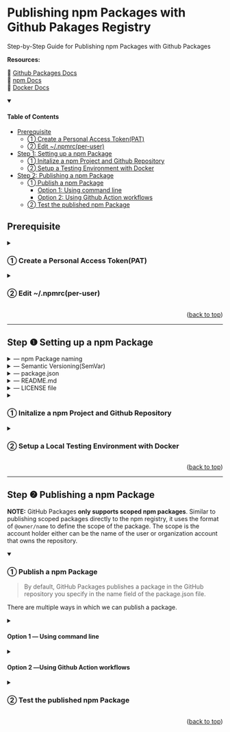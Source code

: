 <div id="top"></div>

# Publishing npm Packages with Github Pakages Registry

Step-by-Step Guide for Publishing npm Packages with Github Packages

**Resources:**<br/>

:link: [Github Packages Docs](https://docs.github.com/en/packages/working-with-a-github-packages-registry/working-with-the-npm-registry)<br />
:link: [npm Docs](https://docs.npmjs.com)<br />
:link: [Docker Docs](https://docs.docker.com)

<details open>
<summary><h4>Table of Contents</h4></summary>

- [Prerequisite](https://github.com/freshcapsule/how-to-publish-npm-packages/edit/main/publish.md#prerequisite)
  - [&#10112; Create a Personal Access Token(PAT)](https://github.com/freshcapsule/how-to-publish-npm-packages/edit/main/publish.md#-create-a-personal-access-tokenpat)
  - [&#10113; Edit ~/.npmrc(per-user)](https://github.com/freshcapsule/how-to-publish-npm-packages/edit/main/publish.md#-edit-npmrcper-user)
- [Step 1: Setting up a npm Package](https://github.com/freshcapsule/how-to-publish-npm-packages/edit/main/publish.md#step--setting-up-a-npm-package)
  - [&#10112; Initalize a npm Project and Github Repository](https://github.com/freshcapsule/how-to-publish-npm-packages/edit/main/publish.md#-initalize-a-npm-project-and-github-repository)
  - [&#10113; Setup a Testing Environment with Docker](https://github.com/freshcapsule/how-to-publish-npm-packages/edit/main/publish.md#-setup-a-local-testing-environment-with-docker)
- [Step 2: Publishing a npm Package](https://github.com/freshcapsule/how-to-publish-npm-packages/edit/main/publish.md#step--publishing-a-npm-package)
  - [&#10112; Publish a npm Package](https://github.com/freshcapsule/how-to-publish-npm-packages/edit/main/publish.md#-publish-a-npm-package)
    - [Option 1: Using command line](https://github.com/freshcapsule/how-to-publish-npm-packages/edit/main/publish.md#step--publishing-a-npm-package)
    - [Option 2: Using Github Action workflows](https://github.com/freshcapsule/how-to-publish-npm-packages/edit/main/publish.md#option-2-using-github-action-workflows)
  - [&#10113; Test the published npm Package](https://github.com/freshcapsule/how-to-publish-npm-packages/edit/main/publish.md#-test-the-published-npm-package)
  </details>

## Prerequisite

<details>
<summary><h3>&#10112; Create a Personal Access Token(PAT)</h3></summary>

:link: [Create a Personal Acess Token](https://docs.github.com/en/authentication/keeping-your-account-and-data-secure/creating-a-personal-access-token)

> a personal access token (PAT) to authenticate to GitHub Packages or the GitHub API.

<details>
<summary>&horbar; Permissons for Github Packages</summary>

| Scope             | Description                                                                    | Permission     |
| ----------------- | ------------------------------------------------------------------------------ | -------------- |
| `read:packages`   | Download and install packages from GitHub Packages                             | read           |
| `write:packages`  | Upload and publish packages to GitHub Packages                                 | write          |
| `delete:packages` | Delete packages from GitHub Packages                                           | admin          |
| `repo`            | Upload and delete packages (along with `write:packages`, or `delete:packages`) | write or admin |

(For more information: [About permissions for GitHub Packages](https://docs.github.com/en/packages/learn-github-packages/about-permissions-for-github-packages#about-scopes-and-permissions-for-package-registries))

</details>

At a minimum, **repo**, **read**, **write** permissions are necessary to use the PAT for developing packages.

</details>

<details>
<summary><h3>&#10113; Edit ~/.npmrc(per-user)</h3></summary>

<details>
<summary>&horbar; npmrc files</summary>

npmrc files are runtime configuration used by Node.js which can be utilized to optimize a development workflow and have four file types.

|                                            Type                                            | Path                  |                                                                                    |
| :----------------------------------------------------------------------------------------: | --------------------- | ---------------------------------------------------------------------------------- |
| [per-project](https://docs.npmjs.com/cli/v8/configuring-npm/npmrc#per-project-config-file) | /project/**.npmrc**   | It must be stored in the root of a project and only applies to that project        |
|    [per-user](https://docs.npmjs.com/cli/v8/configuring-npm/npmrc#per-user-config-file)    | ~/**.npmrc**          | It's stored in the user's home directory and overwrite a global npmrc settings     |
|      [global](https://docs.npmjs.com/cli/v8/configuring-npm/npmrc#global-config-file)      | $PREFIX/etc/**npmrc** | It's an ini-file formatted list accessed with `--global` or `-g` flag via Terminal |
|    [builtin](https://docs.npmjs.com/cli/v8/configuring-npm/npmrc#built-in-config-file)     | path/to/npm/**npmrc** | It's an unchangeble 'builtin' file used by npm                                     |

(For more infromation: [npmrc](https://docs.npmjs.com/cli/v8/configuring-npm/npmrc) or view the manual via Terminal, run `npm help npmrc`)

</details>
    
**1 ) Open and edit ~/.npmrc**
  
The [npm config](https://docs.npmjs.com/cli/v8/commands/npm-config) command opens a per-user .npmrc(by default) or creates a new one if it doesn't exist:
```
npm config edit 
```
**2 ) Add the Github Package registry and the PAT**
  
> `//<hostname>/:authoToken` are auth that is restricted to the registry host specified

Add the following and save the config file:

```
//npm.pkg.github.com/:_authToken=TOKEN
```

</details>
  
<p align="right">(<a href="#top">back to top</a>)</p>  
  
---
  
## Step &#10102; Setting up a npm Package
  
<details>
<summary>&horbar; npm Package naming</summary>
 
A package name must;
- be lowercase and my contain hyphens
- be greater than zeroand less than or equal to 214 characters  
- not contain any non-URL-safe characters
- not start with . or _ unless it's a scoped package
- not contain any spaces  
- not contain `~)('!*` characters
- not be the same as a node.js/io.js core module or a reserved/blacklisted name

(For more information: [npm Package name guidelines](https://docs.npmjs.com/package-name-guidelines), [validate-npm-package-name](https://www.npmjs.com/package/validate-npm-package-name), [name field in package.json](https://docs.npmjs.com/cli/v8/configuring-npm/package-json#name))

---

</details>  
  
<details>
<summary>&horbar; Semantic Versioning(SemVar)</summary>
 
#### &#10074; Official(Normal) Release Version
**Schema:** MAJOR.MINOR.PATCH

<img width="318" alt="image" src="https://user-images.githubusercontent.com/31800566/181130537-13e28335-2d28-4737-8b0b-4ce476977a85.png">

| MAJOR                           | MINOR                                   | PATCH                         |
| :------------------------------ | :-------------------------------------- | :---------------------------- |
| Making incompatible API changes | Adding a new non-breaking functionality | Making a non-breaking bug fix |

**Spec:**

- X, Y, and Z are non-negative integers
- X cannot contain a leading zero
- A version number increases from 0-9 to 1.0
- As a version number increases, all the numbers to the right start back from 0.
- Once a versioned package has been released, any updates have to be released as a new version

#### &#10074; Beta Version

**Schema:** 0.MINOR.PATCH

A package with a **MAJOR** version 0 is considered to be unstable and to be before an official release.

<img width="224" alt="image" src="https://user-images.githubusercontent.com/31800566/181129636-cb62a522-fb4c-489e-b262-3202a43c972d.png">

#### &#10074; Pre-release Version

**Schema:** extensions to the MAJOR.MINOR.PATCH

**Spec:**

- It can be denoted by appending a hyphen and a series of dot-separated identifiers immediately following the patch version.
- Only ASCII alphanumerics and hyphens [0-9A-Za-z-] are allowed
- Identifiers cannot be empty

e.g.) 1.0.0-alpha, 1.0.0-alpha.1, 1.0.0-0.3.7, 1.0.0-x.7.z.92, 1.0.0-x-y-z.–.

(For more information: [Semantic Versioning v2](https://semver.org/))

---

</details>

<details>
<summary>&horbar; package.json</summary>

To setup a package.json for the npm package, the following fields should be included as minimal:

#### &#10074; Required fields

|                                      Field                                      | Value                                                       |
| :-----------------------------------------------------------------------------: | ----------------------------------------------------------- |
|    [`name`](https://docs.npmjs.com/cli/v6/configuring-npm/package-json#name)    | a name of the package and its scope                         |
| [`version`](https://docs.npmjs.com/cli/v6/configuring-npm/package-json#version) | a value _x.y.z_ following the [SemVer](https://semver.org/) |

#### &#10074; Other fields

|                                                     Field                                                     | Value                                                                                                                               |
| :-----------------------------------------------------------------------------------------------------------: | ----------------------------------------------------------------------------------------------------------------------------------- |
|           [`description`](https://docs.npmjs.com/cli/v6/configuring-npm/package-json#description-1)           | a desription of the package in string format and will be listed in `npm search`                                                     |
|                   [`main`](https://docs.npmjs.com/cli/v6/configuring-npm/package-json#main)                   | a path to an entry file of the package and by default `index.js`                                                                    |
|                [`script`](https://docs.npmjs.com/cli/v6/configuring-npm/package-json#scripts)                 | necessary scripts to run and manage the lifecycle of the package                                                                    |
|             [`repository`](https://docs.npmjs.com/cli/v6/configuring-npm/package-json#repository)             | a remote url of the package repository                                                                                              |
|               [`keywords`](https://docs.npmjs.com/cli/v6/configuring-npm/package-json#keywords)               | keywords of the package in an array of strings and will be listed in `npm search`                                                   |
| [people fields](https://docs.npmjs.com/cli/v6/configuring-npm/package-json#people-fields-author-contributors) | either `author`(a single person) or `contributors`(2 or more) which includes `name` and optionally `email` and `url` of each author |
|                   [`bugs`](https://docs.npmjs.com/cli/v6/configuring-npm/package-json#bugs)                   | a url to the repository issue tracker and / or an email address for reporting issues                                                |
|                [`license`](https://docs.npmjs.com/cli/v6/configuring-npm/package-json#license)                | a license for the package                                                                                                           |
|               [`homepage`](https://docs.npmjs.com/cli/v6/configuring-npm/package-json#homepage)               | a url to the package homepage, typically the README                                                                                 |

e.g.)

```
{
  "name": "@scope/pakage-name",
  "version": "1.0.0",
  "description": "A package for ....",
  "main": "index.js",
  "script": {
     "start": "...",
     "build": "..."
  },
  "dependencies" :  {...},
    "repository": {
    "type": "git",
    "url": "https://github.com/monatheoctocat/my_package.git"
  },
  "repository": {
    "type": "git",
    "url": "https://github.com/socope/pakage-name.git"
  },
  "keywords": [‘keyword1’, 'keyword2', 'keyword3'],
  "contributors" : [
    {
       "name": "contributors1",
       "email": "..."
    },
    {
       "name": "contributors2",
       "email": "..."
    }
 ],
 "license": "ISC",
 "bugs": {
    "url": "https://github.com/scope/pakage-namee/issues"
  },
 "homepage": "https://github.com/scope/pakage-name"
```

(For more information: [Creating a package.json file](https://docs.npmjs.com/creating-a-package-json-file), [package.json](https://docs.npmjs.com/cli/v8/configuring-npm/package-json))

---

</details>    
  
<details>
<summary>&horbar; README.md</summary>

> Your README file may include directions for installing, configuring, and using the code in your package, as well as any other information a user may find helpful.

Necessary information to be included:

- Project name and its description
- Package configuration and instructions
- Repository license
- Contribution guidelines

(For more information: [About package README files](https://docs.npmjs.com/about-package-readme-files), [About READMEs](https://docs.github.com/en/repositories/managing-your-repositorys-settings-and-features/customizing-your-repository/about-readmes), [Basic Markdown Syntax](https://docs.github.com/en/get-started/writing-on-github/getting-started-with-writing-and-formatting-on-github/basic-writing-and-formatting-syntax))

---

</details>     
  
<details>
<summary>&horbar; LICENSE file</summary>
 
> You can include an open source license in your repository to make it easier for other people to contribute.
  
To add a LICENSE file can be easily done via Github Web Interface:
- Create a new file and name it as `LICENSE` or `LICENSE.md`
- Select a license template from the list provided by Github 
- Commit the LICENSE file

(For more information: [Adding a license to a repository](https://docs.github.com/en/communities/setting-up-your-project-for-healthy-contributions/adding-a-license-to-a-repository))

---

</details>  
  
<details>
<summary><h3>&#10112; Initalize a npm Project and Github Repository</h3></summary>
 
**1 ) Create a project directory and initialize npm**
  
We can pass the `-y` or `-yes` flag to [`npm init`](https://docs.npmjs.com/cli/v8/commands/npm-init) for skipping prompts:
```
mkdir project-name && cd project-name && npm init -y   
```  
  
**2 ) Create a new repository on Github** 
  
:link: [Creating a new repository](https://docs.github.com/en/repositories/creating-and-managing-repositories/creating-a-new-repository)

- A repository name should match with the package name
- Initiaize git locally and add this newly created remote url to the local repository
</details>

<details>
<summary><h3>&#10113; Setup a Local Testing Environment with Docker</h3></summary>

(Comming soon)

</details>  
</details>

<p align="right">(<a href="#top">back to top</a>)</p>

---

## Step &#10103; Publishing a npm Package

**NOTE:** GitHub Packages **only supports scoped npm packages**. Similar to publishing scoped packages directly to the npm registry, it uses the format of `@owner/name` to define the scope of the package. The scope is the account holder either can be the name of the user or organization account that owns the repository.

<details open>
<summary><h3>&#10112; Publish a npm Package</h3></summary>
  
> By default, GitHub Packages publishes a package in the GitHub repository you specify in the name field of the package.json file.   
 
There are multiple ways in which we can publish a package.   
  
<details>
<summary><h4>Option 1 &horbar; Using command line</h4></summary>   
  
#### 1 ) Open and edit a per-project .npmrc
> i.e. a sibling of `node_modules` and `package.json`   
  
  To open and edit a per-project .npmrc, use the <code>--location <global/user/<strong>proejct</strong>></code> flag:
```
npm config edit --location project  
```  
Specify GitHub Packages URL and its scope by adding the following line(No authToken!).
- `OWNER` - the name of a user or an organization of the repository containing the project
```
@OWNER:registry=https://npm.pkg.github.com
```
  
#### 2 ) Push .npmrc file to the root of the Github repository
```
git add . && git commit -m "add local .npmrc" && push origin repo-name(or branch-name)
```  
  
#### 3 ) Verify the `name` and `repisitory` fields in package.json 
- `OWNER` -  the name of a user or an organization of the repository containing the project
- `PACKAGE_NAME` -  the package name
- `REPO-NAME` - the repository name containing the project
  
|Field|Value|
|---|---|
|`name`|`@OWNER/PACKAGE_NAME` - must contain the scope and the name of the package|  
|`repository`|`https://github.com/OWNER/REPO-NAME.git` - must match the GitHub repository URL containing the project|

#### 4 ) Publish the package

- Before running the [`npm publish`](https://docs.npmjs.com/cli/v8/commands/npm-publish) command, make sure everything is correct.

```
npm publish
```

Once the package is successfully published, it will output similar to the following:

<pre>
npm notice 
npm notice 📦  @OWNER/PACKAGE_NAME@1.0.0
npm notice === Tarball Contents === 
...
<strong>npm notice Publishing to https://npm.pkg.github.com</strong>
+ @OWNER/PACKAGE_NAME@1.0.0 
</pre>

As seen in the above, the package was published to the Github Packages registry and not to [npm public registry](https://docs.npmjs.com/cli/v8/using-npm/registry).

### With package.json

Alternatively, we can add the registry information to [`publishConfig`](https://docs.npmjs.com/cli/v6/configuring-npm/package-json#publishconfig) field in the package.json

```
// package.json

"publishConfig": {
  "registry":"https://npm.pkg.github.com"
},
```

---

</details>  
  
<details>
<summary><h4>Option 2 &horbar;Using Github Action workflows</h4></summary>  
  
<details>
<summary>&horbar; Github Token Secret</summary>  
  
> GitHub provides a token that you can use to authenticate on behalf of GitHub Actions.
  
A temporary unique `GITHUB_TOKEN` secret will be auto-generated by Github at the beginning of every workflow run and can be used for authentication. However, its permissions are limited to the repository that contains that workflow and it expires upon the job completion or within 24 hours.

To reference the `GITHUB_TOKEN` in a workflow, we can use the string interpolation `${{ secrets.GITHUB_TOKEN }}`  
(For more information: [Automatic token authentication](https://docs.github.com/en/actions/security-guides/automatic-token-authentication#using-the-github_token-in-a-workflow))

---

</details>  
 
(In Progress)  
</details>    
</details>  
   
<details>
<summary><h3>&#10113; Test the published npm Package</h3></summary>  
 
Once the npm package is published, we should test it to make sure that it's avialable to be installed.
 
#### 1 ) Create an empty npm project to which we want to install our package

```
mkdir test && cd test && npm init -y
```

#### 2 ) Open and edit per-project .npmrc

```
npm config edit --location project
```

Specify the GitHub Packages URL and its scope in a test/.npmrc file by adding the following and save the config:

- `OWNER` - the name of a user or an organization of the repository containing the project

```
@OWNER:registry=https://npm.pkg.github.com
```

#### 3 ) Install the package

We can visit the package page in our repository to grab the installation scripts.

Install from the command line:

```
npm install @freshcapsule/github-package-test@1.0.0
```

OR

In the package.json, add the package as its `dependenies` and then run the `npm install` in Terminal:

```
// package.json
 "dependencies": {
    "@freshcapsule/github-package-test": "^1.0.0"
 }
```

</details>  
  
<p align="right">(<a href="#top">back to top</a>)</p>

